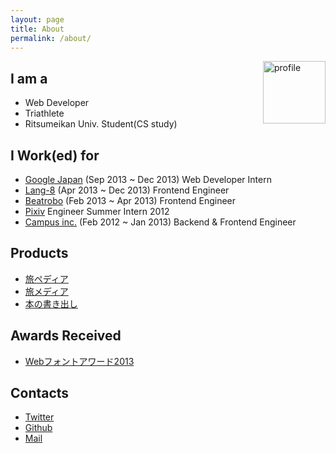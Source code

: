 ```yaml
---
layout: page
title: About
permalink: /about/
---
```


<img src="{{site.avatar}}" alt="profile" style="width: 100px;float: right;">

## I am a

- Web Developer
- Triathlete
- Ritsumeikan Univ. Student(CS study)

## I Work(ed) for

- [Google Japan](https://www.google.co.jp/) (Sep 2013 ~ Dec 2013) Web Developer Intern
- [Lang-8](http://lang-8.com/) (Apr 2013 ~ Dec 2013) Frontend Engineer
- [Beatrobo](https://beatrobo.com) (Feb 2013 ~ Apr 2013) Frontend Engineer
- [Pixiv](http://www.pixiv.net/) Engineer Summer Intern 2012
- [Campus inc.](http://campus-inc.org/) (Feb 2012 ~ Jan 2013) Backend & Frontend Engineer

## Products
- [旅ペディア](http://tabipedia.net)
- [旅メディア](http://media.tabipedia.net)
- [本の書き出し](http://kakidashi.com)

## Awards Received
- [Webフォントアワード2013](http://book.mynavi.jp/wd/webfont/2013/)

## Contacts
- [Twitter](http://twitter.com/tak0303)
- [Github](https://github.com/takashi)
- [Mail](mailto:tak1240@gmail.com)
